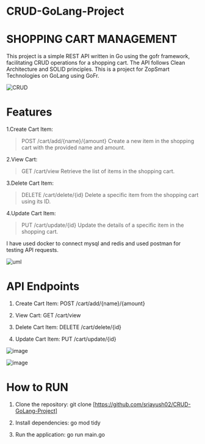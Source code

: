 # CRUD-GoLang-Project

# SHOPPING CART MANAGEMENT
This project is a simple REST API written in Go using the gofr framework, facilitating CRUD operations for a shopping cart. The API follows Clean Architecture and SOLID principles.
This is a project for ZopSmart Technologies on GoLang using GoFr.


![CRUD](https://github.com/sriayush02/CRUD-GoLang-Project/assets/83555352/cf36e77f-98a6-4615-9e28-ef780203566d)






# Features
1.Create Cart Item:
> POST /cart/add/{name}/{amount}
> Create a new item in the shopping cart with the provided name and amount.

2.View Cart:
> GET /cart/view
> Retrieve the list of items in the shopping cart.

3.Delete Cart Item:
> DELETE /cart/delete/{id}
> Delete a specific item from the shopping cart using its ID.

4.Update Cart Item:
> PUT /cart/update/{id}
> Update the details of a specific item in the shopping cart.

I have used docker to connect mysql and redis and used postman for testing API requests.



![uml](https://github.com/sriayush02/CRUD-GoLang-Project/assets/83555352/b7f5a98d-597f-4136-b524-48da2c6394fa)


# API Endpoints

1. Create Cart Item:
   POST /cart/add/{name}/{amount}

2. View Cart:
   GET /cart/view

3. Delete Cart Item:
   DELETE /cart/delete/{id}

4. Update Cart Item:
   PUT /cart/update/{id}

![image](https://github.com/sriayush02/CRUD-GoLang-Project/assets/83555352/c46a3ded-406a-443c-8cd9-71b685c57d26)

![image](https://github.com/sriayush02/CRUD-GoLang-Project/assets/83555352/9c708e08-aaa3-4468-bbd5-56429e8d3ff8)



# How to RUN 

1. Clone the repository:
   git clone [https://github.com/sriayush02/CRUD-GoLang-Project]

2. Install dependencies:
   go mod tidy

3. Run the application:
   go run main.go


